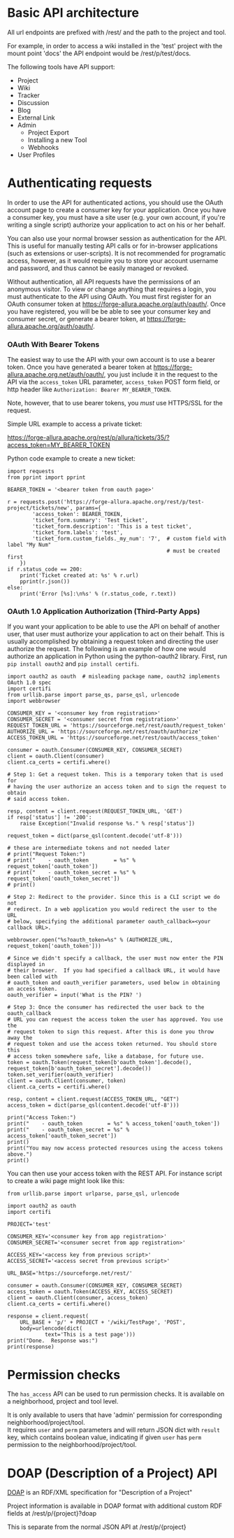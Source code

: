 <!--
    Licensed to the Apache Software Foundation (ASF) under one
    or more contributor license agreements.  See the NOTICE file
    distributed with this work for additional information
    regarding copyright ownership.  The ASF licenses this file
    to you under the Apache License, Version 2.0 (the
    "License"); you may not use this file except in compliance
    with the License.  You may obtain a copy of the License at

      http://www.apache.org/licenses/LICENSE-2.0

    Unless required by applicable law or agreed to in writing,
    software distributed under the License is distributed on an
    "AS IS" BASIS, WITHOUT WARRANTIES OR CONDITIONS OF ANY
    KIND, either express or implied.  See the License for the
    specific language governing permissions and limitations
    under the License.
-->

# Basic API architecture

All url endpoints are prefixed with /rest/ and the path to the project and tool.  

For example, in order to access a wiki installed in the 'test' project with the mount point 'docs' the API endpoint would be /rest/p/test/docs.

The following tools have API support:

* Project
* Wiki
* Tracker
* Discussion
* Blog
* External Link
* Admin
    * Project Export
    * Installing a new Tool
    * Webhooks
* User Profiles

# Authenticating requests

In order to use the API for authenticated actions, you should use the OAuth account page to create a consumer key for your application.  Once you have a consumer key, you must have a site user (e.g. your own account, if you're writing a single script) authorize your application to act on his or her behalf.

You can also use your normal browser session as authentication for the API.  This is useful for manually testing API calls or for in-browser applications (such as extensions or user-scripts).  It is not recommended for programatic access, however, as it would require you to store your account username and password, and thus cannot be easily managed or revoked.

Without authentication, all API requests have the permissions of an anonymous visitor.  To view or change anything that requires a login, you must authenticate to the API using OAuth.  You must first register for an OAuth consumer token at <https://forge-allura.apache.org/auth/oauth/>.  Once you have registered, you will be be able to see your consumer key and consumer secret, or generate a bearer token, at <https://forge-allura.apache.org/auth/oauth/>.


### OAuth With Bearer Tokens

The easiest way to use the API with your own account is to use a bearer token.  Once you have generated a bearer token at <https://forge-allura.apache.org.net/auth/oauth/>, you just include it in the request to the API via the `access_token` URL parameter, `access_token` POST form field, or http header like `Authorization: Bearer MY_BEARER_TOKEN`.

Note, however, that to use bearer tokens, you *must* use HTTPS/SSL for the request.

Simple URL example to access a private ticket:

https://forge-allura.apache.org/rest/p/allura/tickets/35/?access_token=MY_BEARER_TOKEN

Python code example to create a new ticket:

    import requests
    from pprint import pprint
    
    BEARER_TOKEN = '<bearer token from oauth page>'
    
    r = requests.post('https://forge-allura.apache.org/rest/p/test-project/tickets/new', params={
            'access_token': BEARER_TOKEN,
            'ticket_form.summary': 'Test ticket',
            'ticket_form.description': 'This is a test ticket',
            'ticket_form.labels': 'test',
            'ticket_form.custom_fields._my_num': '7',  # custom field with label "My Num"
                                                       # must be created first
        })
    if r.status_code == 200:
        print('Ticket created at: %s' % r.url)
        pprint(r.json())
    else:
        print('Error [%s]:\n%s' % (r.status_code, r.text))



### OAuth 1.0 Application Authorization (Third-Party Apps)


If you want your application to be able to use the API on behalf of another user, that user must authorize your application to act on their behalf.  This is usually accomplished by obtaining a request token and directing the user authorize the request.  The following is an example of how one would authorize an application in Python using the python-oauth2 library.  First, run `pip install oauth2` and `pip install certifi`.

    import oauth2 as oauth  # misleading package name, oauth2 implements OAuth 1.0 spec
    import certifi
    from urllib.parse import parse_qs, parse_qsl, urlencode
    import webbrowser

    CONSUMER_KEY = '<consumer key from registration>'
    CONSUMER_SECRET = '<consumer secret from registration>'
    REQUEST_TOKEN_URL = 'https://sourceforge.net/rest/oauth/request_token'
    AUTHORIZE_URL = 'https://sourceforge.net/rest/oauth/authorize'
    ACCESS_TOKEN_URL = 'https://sourceforge.net/rest/oauth/access_token'
    
    consumer = oauth.Consumer(CONSUMER_KEY, CONSUMER_SECRET)
    client = oauth.Client(consumer)
    client.ca_certs = certifi.where()
    
    # Step 1: Get a request token. This is a temporary token that is used for 
    # having the user authorize an access token and to sign the request to obtain 
    # said access token.
    
    resp, content = client.request(REQUEST_TOKEN_URL, 'GET')
    if resp['status'] != '200':
        raise Exception("Invalid response %s." % resp['status'])
    
    request_token = dict(parse_qsl(content.decode('utf-8')))
    
    # these are intermediate tokens and not needed later
    # print("Request Token:")
    # print("    - oauth_token        = %s" % request_token['oauth_token'])
    # print("    - oauth_token_secret = %s" % request_token['oauth_token_secret'])
    # print()
    
    # Step 2: Redirect to the provider. Since this is a CLI script we do not 
    # redirect. In a web application you would redirect the user to the URL
    # below, specifying the additional parameter oauth_callback=<your callback URL>.
    
    webbrowser.open("%s?oauth_token=%s" % (AUTHORIZE_URL, request_token['oauth_token']))
    
    # Since we didn't specify a callback, the user must now enter the PIN displayed in 
    # their browser.  If you had specified a callback URL, it would have been called with 
    # oauth_token and oauth_verifier parameters, used below in obtaining an access token.
    oauth_verifier = input('What is the PIN? ')
    
    # Step 3: Once the consumer has redirected the user back to the oauth_callback
    # URL you can request the access token the user has approved. You use the 
    # request token to sign this request. After this is done you throw away the
    # request token and use the access token returned. You should store this 
    # access token somewhere safe, like a database, for future use.
    token = oauth.Token(request_token[b'oauth_token'].decode(), request_token[b'oauth_token_secret'].decode())
    token.set_verifier(oauth_verifier)
    client = oauth.Client(consumer, token)
    client.ca_certs = certifi.where()
    
    resp, content = client.request(ACCESS_TOKEN_URL, "GET")
    access_token = dict(parse_qsl(content.decode('utf-8')))
    
    print("Access Token:")
    print("    - oauth_token        = %s" % access_token['oauth_token'])
    print("    - oauth_token_secret = %s" % access_token['oauth_token_secret'])
    print()
    print("You may now access protected resources using the access tokens above.") 
    print()


You can then use your access token with the REST API.  For instance script to create a wiki page might look like this:

    from urllib.parse import urlparse, parse_qsl, urlencode

    import oauth2 as oauth
    import certifi
    
    PROJECT='test'
    
    CONSUMER_KEY='<consumer key from app registration>'
    CONSUMER_SECRET='<consumer secret from app registration>'
    
    ACCESS_KEY='<access key from previous script>'
    ACCESS_SECRET='<access secret from previous script>'
    
    URL_BASE='https://sourceforge.net/rest/'
    
    consumer = oauth.Consumer(CONSUMER_KEY, CONSUMER_SECRET)
    access_token = oauth.Token(ACCESS_KEY, ACCESS_SECRET)
    client = oauth.Client(consumer, access_token)
    client.ca_certs = certifi.where()
    
    response = client.request(
        URL_BASE + 'p/' + PROJECT + '/wiki/TestPage', 'POST',
        body=urlencode(dict(
                text='This is a test page')))
    print("Done.  Response was:")
    print(response)


# Permission checks

The `has_access` API can be used to run permission checks. It is available on a neighborhood, project and tool level.

It is only available to users that have 'admin' permission for corresponding neighborhood/project/tool.  
It requires `user` and `perm` parameters and will return JSON dict with `result` key, which contains boolean value, indicating if given `user` has `perm` permission to the neighborhood/project/tool.


# DOAP (Description of a Project) API

[DOAP](http://en.wikipedia.org/wiki/DOAP) is an RDF/XML specification for "Description of a Project"

Project information is available in DOAP format with additional custom RDF fields at /rest/p/{project}?doap

This is separate from the normal JSON API at /rest/p/{project}